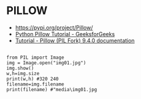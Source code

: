 # PILLOW
- https://pypi.org/project/Pillow/
- [Python Pillow Tutorial - GeeksforGeeks](https://www.geeksforgeeks.org/python-pillow-tutorial/)
- [Tutorial - Pillow (PIL Fork) 9.4.0 documentation](https://pillow.readthedocs.io/en/stable/handbook/tutorial.html)

##
```
from PIL import Image
img = Image.open("img01.jpg")
img.show()
w,h=img.size
print(w,h) #320 240
filename=img.filename
print(filename) #"media\img01.jpg
```
